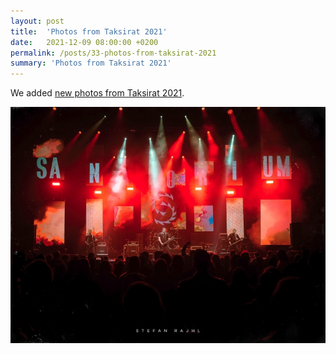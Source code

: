 ```yaml
---
layout: post
title:  'Photos from Taksirat 2021'
date:   2021-12-09 08:00:00 +0200
permalink: /posts/33-photos-from-taksirat-2021
summary: 'Photos from Taksirat 2021'
---
```


<p>
  We added <a href="{{ site.baseurl }}/galleries/taksirat_23">new photos from Taksirat 2021</a>.
</p>

<a href="{{ site.baseurl }}/galleries/taksirat_23">
  <img title="Taksirat 23" src="/uploads/attachment/taksirat_23_photo.jpg" />
</a>
